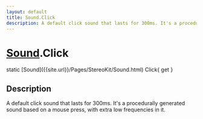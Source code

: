 ```yaml
---
layout: default
title: Sound.Click
description: A default click sound that lasts for 300ms. It's a procedurally generated sound based on a mouse press, with extra low frequencies in it.
---
```

# [Sound]({{site.url}}/Pages/StereoKit/Sound.html).Click

<div class='signature' markdown='1'>
static [Sound]({{site.url}}/Pages/StereoKit/Sound.html) Click{ get }
</div>

## Description
A default click sound that lasts for 300ms. It's a
procedurally generated sound based on a mouse press, with extra
low frequencies in it.

